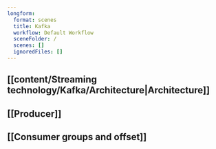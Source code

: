```yaml
---
longform:
  format: scenes
  title: Kafka
  workflow: Default Workflow
  sceneFolder: /
  scenes: []
  ignoredFiles: []
---
```

## [[content/Streaming technology/Kafka/Architecture|Architecture]]

## [[Producer]]

## [[Consumer groups and offset]]

